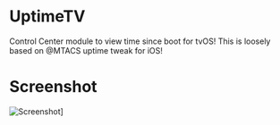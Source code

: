 # UptimeTV
Control Center module to view time since boot for tvOS!
This is loosely based on @MTACS uptime tweak for iOS!
# Screenshot
![Screenshot](https://ikilledappl3.com/tvrepo/depictions/UptimeTV/screenshots/screenshot.png)]
